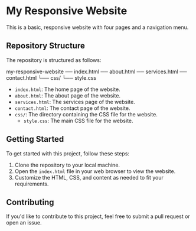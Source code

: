 # My Responsive Website

This is a basic, responsive website with four pages and a navigation menu.

## Repository Structure

The repository is structured as follows:

my-responsive-website
── index.html
── about.html
── services.html
── contact.html
└── css/
└── style.css

- `index.html`: The home page of the website.
- `about.html`: The about page of the website.
- `services.html`: The services page of the website.
- `contact.html`: The contact page of the website.
- `css/`: The directory containing the CSS file for the website.
  - `style.css`: The main CSS file for the website.

## Getting Started

To get started with this project, follow these steps:

1. Clone the repository to your local machine.
2. Open the `index.html` file in your web browser to view the website.
3. Customize the HTML, CSS, and content as needed to fit your requirements.

## Contributing

If you'd like to contribute to this project, feel free to submit a pull request or open an issue.
